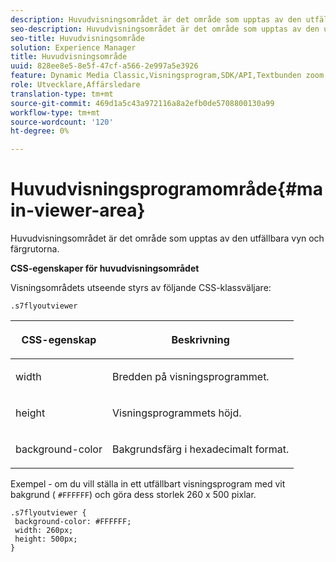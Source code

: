 ```yaml
---
description: Huvudvisningsområdet är det område som upptas av den utfällbara vyn och färgrutorna.
seo-description: Huvudvisningsområdet är det område som upptas av den utfällbara vyn och färgrutorna.
seo-title: Huvudvisningsområde
solution: Experience Manager
title: Huvudvisningsområde
uuid: 828ee8e5-8e5f-47cf-a566-2e997a5e3926
feature: Dynamic Media Classic,Visningsprogram,SDK/API,Textbunden zoom
role: Utvecklare,Affärsledare
translation-type: tm+mt
source-git-commit: 469d1a5c43a972116a8a2efb0de5708800130a99
workflow-type: tm+mt
source-wordcount: '120'
ht-degree: 0%

---
```



# Huvudvisningsprogramområde{#main-viewer-area}

Huvudvisningsområdet är det område som upptas av den utfällbara vyn och färgrutorna.

<!--<a id="section_061E550C1C1D4DB2BD663A898895B38C"></a>-->

**CSS-egenskaper för huvudvisningsområdet**

Visningsområdets utseende styrs av följande CSS-klassväljare:

```
.s7flyoutviewer
```

<table id="table_94EE3F5BBE4547C0B4943471CEE7EDE4"> 
 <thead> 
  <tr> 
   <th colname="col1" class="entry"> <p> CSS-egenskap </p> </th> 
   <th colname="col2" class="entry"> <p>Beskrivning </p> </th> 
  </tr> 
 </thead>
 <tbody> 
  <tr> 
   <td colname="col1"> <p> <span class="codeph"> width </span> </p> </td> 
   <td colname="col2"> <p>Bredden på visningsprogrammet. </p> </td> 
  </tr> 
  <tr> 
   <td colname="col1"> <p> <span class="codeph"> height  </span> </p> </td> 
   <td colname="col2"> <p>Visningsprogrammets höjd. </p> </td> 
  </tr> 
  <tr> 
   <td colname="col1"> <p> <span class="codeph"> background-color  </span> </p> </td> 
   <td colname="col2"> <p> Bakgrundsfärg i hexadecimalt format. </p> </td> 
  </tr> 
 </tbody> 
</table>

Exempel - om du vill ställa in ett utfällbart visningsprogram med vit bakgrund ( `#FFFFFF`) och göra dess storlek 260 x 500 pixlar.

```
.s7flyoutviewer { 
 background-color: #FFFFFF; 
 width: 260px; 
 height: 500px;  
}
```

